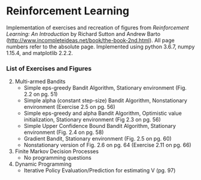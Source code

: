 # Reinforcement Learning

Implementation of exercises and recreation of figures from *Reinforcement Learning: An Introduction* by Richard Sutton and Andrew Barto (http://www.incompleteideas.net/book/the-book-2nd.html). All page numbers refer to the absolute page. Implemented using python 3.6.7, numpy 1.15.4, and matplotlib 2.2.2.

### List of Exercises and Figures
2. Multi-armed Bandits
	* Simple eps-greedy Bandit Algorithm, Stationary environment (Fig. 2.2 on pg. 51)
	* Simple alpha (constant step-size) Bandit Algorithm, Nonstationary environment (Exercise 2.5 on pg. 56)
	* Simple eps-greedy and alpha Bandit Algorithm, Optimistic value initialization, Stationary environment (Fig 2.3 on pg. 56)
	* Simple Upper Confidence Bound Bandit Algorithm, Stationary environment (Fig. 2.4 on pg. 58)
	* Gradient Bandit, Stationary environment (Fig. 2.5 on pg. 60)
	* Nonstationary version of Fig. 2.6 on pg. 64 (Exercise 2.11 on pg. 66)
3. Finite Markov Decision Processes
    * No programming questions
4. Dynamic Programming
    * Iterative Policy Evaluation/Prediction for estimating V (pg. 97)
